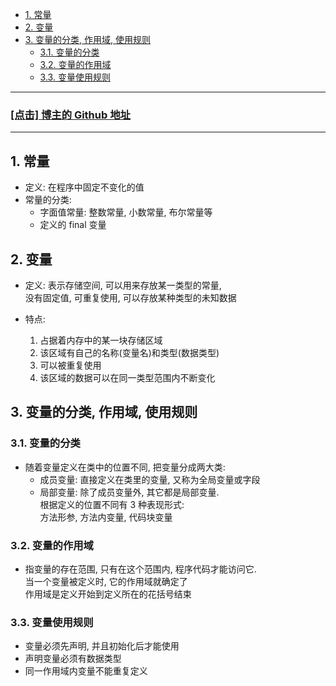 <!-- TOC -->

- [1. 常量](#1-常量)
- [2. 变量](#2-变量)
- [3. 变量的分类, 作用域, 使用规则](#3-变量的分类-作用域-使用规则)
  - [3.1. 变量的分类](#31-变量的分类)
  - [3.2. 变量的作用域](#32-变量的作用域)
  - [3.3. 变量使用规则](#33-变量使用规则)

<!-- /TOC -->

****
<a href='https://github.com/leon9dragon'><h3>[点击] 博主的 Github 地址</h3></a>
****

## 1. 常量 
- 定义: 在程序中固定不变化的值        
- 常量的分类:  
  - 字面值常量: 整数常量, 小数常量, 布尔常量等
  - 定义的 final 变量

## 2. 变量
- 定义: 
  表示存储空间, 可以用来存放某一类型的常量,  
  没有固定值, 可重复使用, 可以存放某种类型的未知数据

- 特点:
  1. 占据着内存中的某一块存储区域
  2. 该区域有自己的名称(变量名)和类型(数据类型)
  3. 可以被重复使用
  4. 该区域的数据可以在同一类型范围内不断变化

## 3. 变量的分类, 作用域, 使用规则

### 3.1. 变量的分类
- 随着变量定义在类中的位置不同, 把变量分成两大类:
  - 成员变量: 直接定义在类里的变量, 又称为全局变量或字段
  - 局部变量: 除了成员变量外, 其它都是局部变量.  
    根据定义的位置不同有 3 种表现形式:  
    方法形参, 方法内变量, 代码块变量 

### 3.2. 变量的作用域
- 指变量的存在范围, 只有在这个范围内, 程序代码才能访问它.  
  当一个变量被定义时, 它的作用域就确定了  
  作用域是定义开始到定义所在的花括号结束

### 3.3. 变量使用规则
- 变量必须先声明, 并且初始化后才能使用
- 声明变量必须有数据类型
- 同一作用域内变量不能重复定义